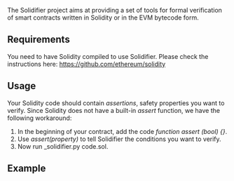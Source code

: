The Solidifier project aims at providing a set of tools for formal verification
of smart contracts written in Solidity or in the EVM bytecode form.

## Requirements
You need to have Solidity compiled to use Solidifier.
Please check the instructions here:
https://github.com/ethereum/solidity

## Usage
Your Solidity code should contain _assertions_, safety
properties you want to verify. Since Solidity does not have
a built-in _assert_ function, we have the following workaround:

1. In the beginning of your contract, add the code _function assert (bool) {}_.
2. Use _assert(property)_ to tell Solidifier the conditions you want to verify.
3. Now run _solidifier.py code.sol.

## Example
